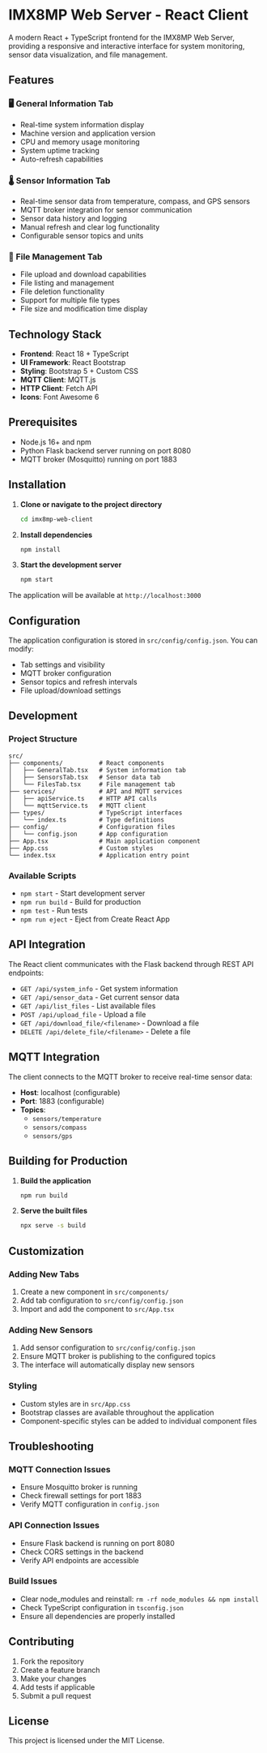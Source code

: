 # IMX8MP Web Server - React Client

A modern React + TypeScript frontend for the IMX8MP Web Server, providing a responsive and interactive interface for system monitoring, sensor data visualization, and file management.

## Features

### 🖥️ General Information Tab
- Real-time system information display
- Machine version and application version
- CPU and memory usage monitoring
- System uptime tracking
- Auto-refresh capabilities

### 🌡️ Sensor Information Tab
- Real-time sensor data from temperature, compass, and GPS sensors
- MQTT broker integration for sensor communication
- Sensor data history and logging
- Manual refresh and clear log functionality
- Configurable sensor topics and units

### 📁 File Management Tab
- File upload and download capabilities
- File listing and management
- File deletion functionality
- Support for multiple file types
- File size and modification time display

## Technology Stack

- **Frontend**: React 18 + TypeScript
- **UI Framework**: React Bootstrap
- **Styling**: Bootstrap 5 + Custom CSS
- **MQTT Client**: MQTT.js
- **HTTP Client**: Fetch API
- **Icons**: Font Awesome 6

## Prerequisites

- Node.js 16+ and npm
- Python Flask backend server running on port 8080
- MQTT broker (Mosquitto) running on port 1883

## Installation

1. **Clone or navigate to the project directory**
   ```bash
   cd imx8mp-web-client
   ```

2. **Install dependencies**
   ```bash
   npm install
   ```

3. **Start the development server**
   ```bash
   npm start
   ```

The application will be available at `http://localhost:3000`

## Configuration

The application configuration is stored in `src/config/config.json`. You can modify:

- Tab settings and visibility
- MQTT broker configuration
- Sensor topics and refresh intervals
- File upload/download settings

## Development

### Project Structure

```
src/
├── components/          # React components
│   ├── GeneralTab.tsx   # System information tab
│   ├── SensorsTab.tsx   # Sensor data tab
│   └── FilesTab.tsx     # File management tab
├── services/            # API and MQTT services
│   ├── apiService.ts    # HTTP API calls
│   └── mqttService.ts   # MQTT client
├── types/               # TypeScript interfaces
│   └── index.ts         # Type definitions
├── config/              # Configuration files
│   └── config.json      # App configuration
├── App.tsx              # Main application component
├── App.css              # Custom styles
└── index.tsx            # Application entry point
```

### Available Scripts

- `npm start` - Start development server
- `npm run build` - Build for production
- `npm test` - Run tests
- `npm run eject` - Eject from Create React App

## API Integration

The React client communicates with the Flask backend through REST API endpoints:

- `GET /api/system_info` - Get system information
- `GET /api/sensor_data` - Get current sensor data
- `GET /api/list_files` - List available files
- `POST /api/upload_file` - Upload a file
- `GET /api/download_file/<filename>` - Download a file
- `DELETE /api/delete_file/<filename>` - Delete a file

## MQTT Integration

The client connects to the MQTT broker to receive real-time sensor data:

- **Host**: localhost (configurable)
- **Port**: 1883 (configurable)
- **Topics**: 
  - `sensors/temperature`
  - `sensors/compass`
  - `sensors/gps`

## Building for Production

1. **Build the application**
   ```bash
   npm run build
   ```

2. **Serve the built files**
   ```bash
   npx serve -s build
   ```

## Customization

### Adding New Tabs

1. Create a new component in `src/components/`
2. Add tab configuration to `src/config/config.json`
3. Import and add the component to `src/App.tsx`

### Adding New Sensors

1. Add sensor configuration to `src/config/config.json`
2. Ensure MQTT broker is publishing to the configured topics
3. The interface will automatically display new sensors

### Styling

- Custom styles are in `src/App.css`
- Bootstrap classes are available throughout the application
- Component-specific styles can be added to individual component files

## Troubleshooting

### MQTT Connection Issues
- Ensure Mosquitto broker is running
- Check firewall settings for port 1883
- Verify MQTT configuration in `config.json`

### API Connection Issues
- Ensure Flask backend is running on port 8080
- Check CORS settings in the backend
- Verify API endpoints are accessible

### Build Issues
- Clear node_modules and reinstall: `rm -rf node_modules && npm install`
- Check TypeScript configuration in `tsconfig.json`
- Ensure all dependencies are properly installed

## Contributing

1. Fork the repository
2. Create a feature branch
3. Make your changes
4. Add tests if applicable
5. Submit a pull request

## License

This project is licensed under the MIT License. 